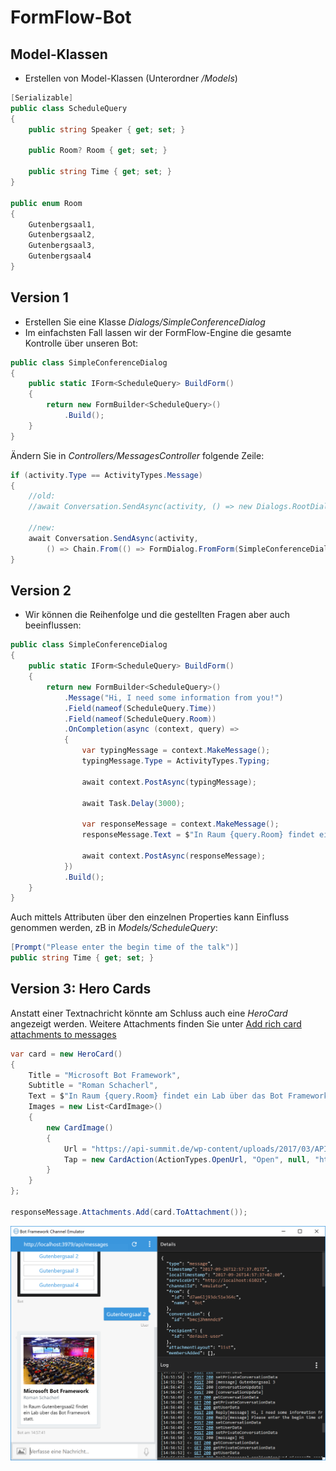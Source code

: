 # FormFlow-Bot

## Model-Klassen
* Erstellen von Model-Klassen (Unterordner */Models*)
```cs
[Serializable]
public class ScheduleQuery
{
    public string Speaker { get; set; }

    public Room? Room { get; set; }

    public string Time { get; set; }
}

public enum Room
{
    Gutenbergsaal1,
    Gutenbergsaal2,
    Gutenbergsaal3,
    Gutenbergsaal4
}
```

## Version 1
* Erstellen Sie eine Klasse *Dialogs/SimpleConferenceDialog*
* Im einfachsten Fall lassen wir der FormFlow-Engine die gesamte Kontrolle über unseren Bot:

```cs
public class SimpleConferenceDialog
{
    public static IForm<ScheduleQuery> BuildForm()
    {
        return new FormBuilder<ScheduleQuery>()
            .Build();
    }
}
```

Ändern Sie in *Controllers/MessagesController* folgende Zeile:

```cs
if (activity.Type == ActivityTypes.Message)
{
    //old:
    //await Conversation.SendAsync(activity, () => new Dialogs.RootDialog());

    //new:
    await Conversation.SendAsync(activity,
        () => Chain.From(() => FormDialog.FromForm(SimpleConferenceDialog.BuildForm)));
}

```


## Version 2
* Wir können die Reihenfolge und die gestellten Fragen aber auch beeinflussen:

```cs
public class SimpleConferenceDialog
{
    public static IForm<ScheduleQuery> BuildForm()
    {
        return new FormBuilder<ScheduleQuery>()
            .Message("Hi, I need some information from you!")
            .Field(nameof(ScheduleQuery.Time))
            .Field(nameof(ScheduleQuery.Room))
            .OnCompletion(async (context, query) =>
            {
                var typingMessage = context.MakeMessage();
                typingMessage.Type = ActivityTypes.Typing;

                await context.PostAsync(typingMessage);

                await Task.Delay(3000);

                var responseMessage = context.MakeMessage();
                responseMessage.Text = $"In Raum {query.Room} findet ein Lab über das Bot Framework statt.";

                await context.PostAsync(responseMessage);
            })
            .Build();
    }
}
```

Auch mittels Attributen über den einzelnen Properties kann Einfluss genommen werden, zB in *Models/ScheduleQuery*:
```cs
[Prompt("Please enter the begin time of the talk")]
public string Time { get; set; }
```


## Version 3: Hero Cards
Anstatt einer Textnachricht könnte am Schluss auch eine *HeroCard* angezeigt werden. Weitere Attachments finden Sie unter [Add rich card attachments to messages](https://docs.microsoft.com/en-us/bot-framework/dotnet/bot-builder-dotnet-add-rich-card-attachments)

```cs
var card = new HeroCard()
{
    Title = "Microsoft Bot Framework",
    Subtitle = "Roman Schacherl",
    Text = $"In Raum {query.Room} findet ein Lab über das Bot Framework statt.",
    Images = new List<CardImage>()
    {
        new CardImage()
        {
            Url = "https://api-summit.de/wp-content/uploads/2017/03/API_Summit-3914.jpg",
            Tap = new CardAction(ActionTypes.OpenUrl, "Open", null, "https://www.api-summit.de")
        }
    }
};

responseMessage.Attachments.Add(card.ToAttachment());
```

![HeroCard](images/herocard.png)
